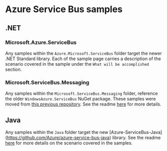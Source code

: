 # Azure Service Bus samples

## .NET

### Microsoft.Azure.ServiceBus
Any samples within the `Azure.Microsoft.ServiceBus` folder target the newer .NET Standard library. Each of the sample page carries a description of the scenario covered in the sample
under the `What will be accomplished` section.

### Microsoft.ServiceBus.Messaging
Any samples within the `Microsoft.ServiceBus.Messaging` folder, reference the older `WindowsAzure.ServiceBus` NuGet package. These samples were moved from [this previous repository](https://github.com/Azure-Samples/azure-servicebus-messaging-samples). See the readme [here](./DotNet/Microsoft.ServiceBus.Messaging/README.md) for more details. 

## Java
Any samples within the `Java` folder target the new [Azure-ServiceBus-Java] (https://github.com/Azure/azure-service-bus-java) library. See the readme [here](https://github.com/Azure/azure-service-bus/blob/master/samples/Java/readme.md) for more details on the scenario covered in the samples.